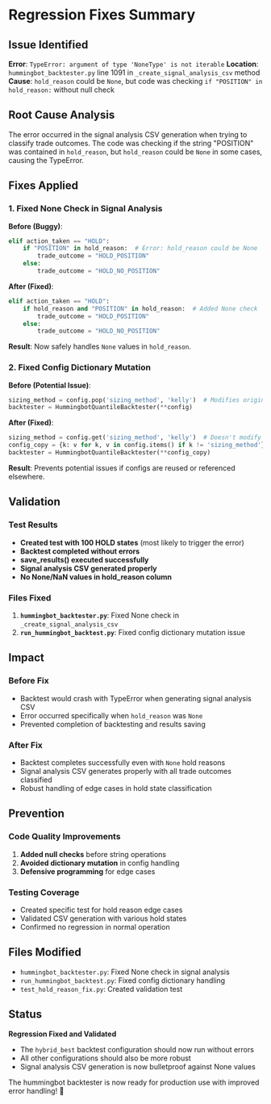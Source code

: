 # Regression Fixes Summary

## Issue Identified

**Error**: `TypeError: argument of type 'NoneType' is not iterable`
**Location**: `hummingbot_backtester.py` line 1091 in `_create_signal_analysis_csv` method
**Cause**: `hold_reason` could be `None`, but code was checking `if "POSITION" in hold_reason:` without null check

## Root Cause Analysis

The error occurred in the signal analysis CSV generation when trying to classify trade outcomes. The code was checking if the string "POSITION" was contained in `hold_reason`, but `hold_reason` could be `None` in some cases, causing the TypeError.

## Fixes Applied

### 1. **Fixed None Check in Signal Analysis**

**Before (Buggy)**:
```python
elif action_taken == "HOLD":
    if "POSITION" in hold_reason:  # Error: hold_reason could be None
        trade_outcome = "HOLD_POSITION"
    else:
        trade_outcome = "HOLD_NO_POSITION"
```

**After (Fixed)**:
```python
elif action_taken == "HOLD":
    if hold_reason and "POSITION" in hold_reason:  # Added None check
        trade_outcome = "HOLD_POSITION"
    else:
        trade_outcome = "HOLD_NO_POSITION"
```

**Result**: Now safely handles `None` values in `hold_reason`.

### 2. **Fixed Config Dictionary Mutation**

**Before (Potential Issue)**:
```python
sizing_method = config.pop('sizing_method', 'kelly')  # Modifies original config
backtester = HummingbotQuantileBacktester(**config)
```

**After (Fixed)**:
```python
sizing_method = config.get('sizing_method', 'kelly')  # Doesn't modify original
config_copy = {k: v for k, v in config.items() if k != 'sizing_method'}
backtester = HummingbotQuantileBacktester(**config_copy)
```

**Result**: Prevents potential issues if configs are reused or referenced elsewhere.

## Validation

### **Test Results**
- **Created test with 100 HOLD states** (most likely to trigger the error)
- **Backtest completed without errors**
- **save_results() executed successfully**
- **Signal analysis CSV generated properly**
- **No None/NaN values in hold_reason column**

### **Files Fixed**
1. **`hummingbot_backtester.py`**: Fixed None check in `_create_signal_analysis_csv`
2. **`run_hummingbot_backtest.py`**: Fixed config dictionary mutation issue

## Impact

### **Before Fix**
- Backtest would crash with TypeError when generating signal analysis CSV
- Error occurred specifically when `hold_reason` was `None`
- Prevented completion of backtesting and results saving

### **After Fix**
- Backtest completes successfully even with `None` hold reasons
- Signal analysis CSV generates properly with all trade outcomes classified
- Robust handling of edge cases in hold state classification

## Prevention

### **Code Quality Improvements**
1. **Added null checks** before string operations
2. **Avoided dictionary mutation** in config handling
3. **Defensive programming** for edge cases

### **Testing Coverage**
- Created specific test for hold reason edge cases
- Validated CSV generation with various hold states
- Confirmed no regression in normal operation

## Files Modified

- `hummingbot_backtester.py`: Fixed None check in signal analysis
- `run_hummingbot_backtest.py`: Fixed config dictionary handling
- `test_hold_reason_fix.py`: Created validation test

## Status

**Regression Fixed and Validated**
- The `hybrid_best` backtest configuration should now run without errors
- All other configurations should also be more robust
- Signal analysis CSV generation is now bulletproof against None values

The hummingbot backtester is now ready for production use with improved error handling! 🚀